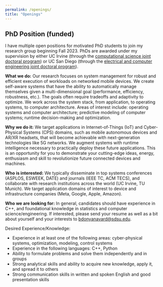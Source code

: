 ```yaml
---
permalink: /openings/
title: "Openings"
---
```


## PhD Position (funded)

I have multiple open positions for motivated PhD students to join my research group beginning Fall 2023. PhDs are awarded under my supervision by either UC Irvine (through the [computational science joint doctoral program](http://catalogue.uci.edu/interdisciplinarystudies/computationalscience_phd/#overviewtext)) or UC San Diego (through the [electrical and computer engineering joint doctoral program](https://www.engineering.sdsu.edu/admissions/jointdocprogram.aspx)).

**What we do:** Our research focuses on system management for robust and efficient execution of workloads on networked mobile devices. We create self-aware systems that have the ability to automatically manage themselves given a multi-dimensional goal (performance, efficiency, robustness, etc.). The goals often require tradeoffs and adaptivity to optimize. We work across the system stack, from application, to operating systems, to computer architecture. Areas of interest include: operating systems and computer architecture; predictive modeling of computer systems; runtime decision-making and optimization.

**Why we do it:** We target applications in Internet-of-Things (IoT) and Cyber-Physical Systems (CPS) domains, such as mobile autonomous devices and AR/XR headsets, that will become achievable with next-generation technologies like 5G networks. We augment systems with runtime intelligence necessary to practically deploy these future applications. This is an opportunity for you to demonstrate your cutting-edge ideas, energy, enthusiasm and skill to revolutionize future connected devices and machines.

**Who is interested:** We typically disseminate in top systems conferences (ASPLOS, ESWEEK, DATE) and journals (IEEE TC, ACM TECS), and collaborate with research institutions across the world (UC Irvine, TU Munich). We target application domains of interest to device and infrastructure companies (Meta, Google, Apple, Amazon).

**Who we are looking for:** In general, candidates should have experience in C++, and foundational knowledge in statistics and computer science/engineering. If interested, please send your resume as well as a bit about yourself and your interests to bdonyanavard@sdsu.edu.

Desired Experience/Knowledge:
* Experience in at least one of the following areas: cyber-physical systems, optimization, modeling, control systems
* Experience in the following languages: C++, Python
* Ability to formulate problems and solve them independently and in groups
* Strong analytical skills and ability to acquire new knowledge, apply it, and spread it to others
* Strong communication skills in written and spoken English and good presentation skills
